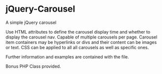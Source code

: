 # jQuery-Carousel
A simple jQuery carousel

Use HTML attributes to define the carousel display time and whether to display the carousel nav.
Capable of multiple carousels per page.
Carousel item containers may be hyperlinks or divs and their content can be images or text.
CSS can be applied to all all carousels as well as specific ones.

Further information and examples are contained with the file.

Bonus PHP Class provided.
